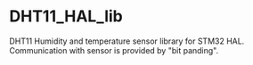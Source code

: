 # DHT11_HAL_lib
DHT11 Humidity and temperature sensor library for STM32 HAL. Communication with sensor is
provided by "bit panding".
